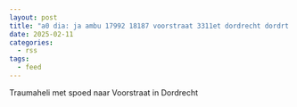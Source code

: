 ```yaml
---
layout: post
title: "a0 dia: ja ambu 17992 18187 voorstraat 3311et dordrecht dordrt bon 22944"
date: 2025-02-11
categories: 
  - rss
tags: 
  - feed
---
```


Traumaheli met spoed naar Voorstraat in Dordrecht
